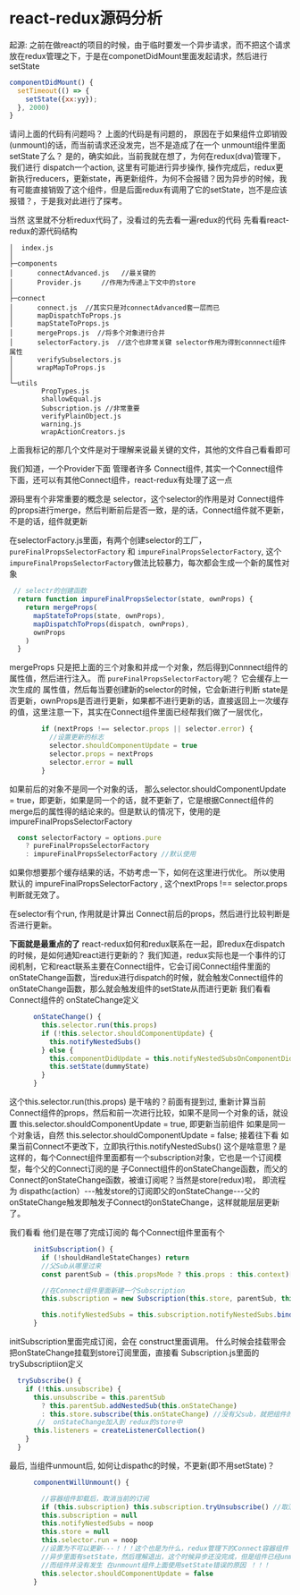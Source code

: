 # react-redux源码分析
起源: 之前在做react的项目的时候，由于临时要发一个异步请求，而不把这个请求放在redux管理之下，于是在componetDidMount里面发起请求，然后进行setState
```javascript
componentDidMount() {
  setTimeout(() => {
    setState({xx:yy});
  }, 2000)
}
```
请问上面的代码有问题吗？
上面的代码是有问题的， 原因在于如果组件立即销毁(unmount)的话，而当前请求还没发完，岂不是造成了在一个 unmount组件里面setState了么？ 是的，确实如此，当前我就在想了，为何在redux(dva)管理下，我们进行 dispatch一个action, 这里有可能进行异步操作, 操作完成后，redux更新执行reducers，更新state，再更新组件，为何不会报错？因为异步的时候，我有可能直接销毁了这个组件，但是后面redux有调用了它的setState，岂不是应该报错？，于是我对此进行了探考。

当然 这里就不分析redux代码了，没看过的先去看一遍redux的代码
先看看react-redux的源代码结构
```
│  index.js
│
├─components
│      connectAdvanced.js   //最关键的
│      Provider.js     //作用为传递上下文中的store
│
├─connect
│      connect.js  //其实只是对connectAdvanced套一层而已
│      mapDispatchToProps.js
│      mapStateToProps.js
│      mergeProps.js  //将多个对象进行合并
│      selectorFactory.js  //这个也非常关键 selector作用为得到connnect组件属性
│      verifySubselectors.js
│      wrapMapToProps.js
│
└─utils
        PropTypes.js
        shallowEqual.js
        Subscription.js //非常重要
        verifyPlainObject.js
        warning.js
        wrapActionCreators.js
```
上面我标记的那几个文件是对于理解来说最关键的文件，其他的文件自己看看即可

我们知道，一个Provider下面 管理者许多 Connect组件, 其实一个Connect组件下面，还可以有其他Connect组件，react-redux有处理了这一点

源码里有个非常重要的概念是 selector，这个selector的作用是对 Connect组件的props进行merge，然后判断前后是否一致，是的话，Connect组件就不更新，不是的话，组件就更新

在selectorFactory.js里面，有两个创建selector的工厂，```pureFinalPropsSelectorFactory``` 和 ```impureFinalPropsSelectorFactory```, 这个
```impureFinalPropsSelectorFactory```做法比较暴力，每次都会生成一个新的属性对象
```javascript
 // selectr的创建函数
  return function impureFinalPropsSelector(state, ownProps) {
    return mergeProps(
      mapStateToProps(state, ownProps),
      mapDispatchToProps(dispatch, ownProps),
      ownProps
    )
  }
```
mergeProps 只是把上面的三个对象和并成一个对象，然后得到Connnect组件的属性值，然后进行注入。 而 ```pureFinalPropsSelectorFactory```呢？ 它会缓存上一次生成的 属性值，然后每当要创建新的selector的时候，它会新进行判断 state是否更新，ownProps是否进行更新，如果都不进行更新的话，直接返回上一次缓存的值，这里注意一下，其实在Connect组件里面已经帮我们做了一层优化，
```javascript
        if (nextProps !== selector.props || selector.error) {
          //设置更新的标志
          selector.shouldComponentUpdate = true
          selector.props = nextProps
          selector.error = null
        }
```
如果前后的对象不是同一个对象的话， 那么selector.shouldComponentUpdate = true，即更新，如果是同一个的话，就不更新了，它是根据Connect组件的 merge后的属性得的结论来的。但是默认的情况下，使用的是impureFinalPropsSelectorFactory 
```javascript
  const selectorFactory = options.pure
    ? pureFinalPropsSelectorFactory
    : impureFinalPropsSelectorFactory //默认使用
```
如果你想要那个缓存结果的话，不妨考虑一下，如何在这里进行优化。
所以使用默认的 impureFinalPropsSelectorFactory , 这个nextProps !== selector.props判断就无效了。

在selector有个run, 作用就是计算出 Connect前后的props，然后进行比较判断是否进行更新。

**下面就是最重点的了**
react-redux如何和redux联系在一起，即redux在dispatch的时候，是如何通知react进行更新的？
我们知道，redux实际也是一个事件的订阅机制，它和react联系主要在Connect组件，它会订阅Connect组件里面的onStateChange函数，当redux进行dispatch的时候，就会触发Connect组件的onStateChange函数，那么就会触发组件的setState从而进行更新
我们看看 Connect组件的 onStateChange定义

```javascript
      onStateChange() {
        this.selector.run(this.props) 
        if (!this.selector.shouldComponentUpdate) {
          this.notifyNestedSubs()
        } else {
          this.componentDidUpdate = this.notifyNestedSubsOnComponentDidUpdate
          this.setState(dummyState)
        }
      }
```
这个this.selector.run(this.props) 是干啥的？前面有提到过, 重新计算当前Connect组件的props，然后和前一次进行比较，如果不是同一个对象的话，就设置
this.selector.shouldComponentUpdate = true, 即更新当前组件
如果是同一个对象话，自然 this.selector.shouldComponentUpdate = false;
接着往下看
如果当前Connect不更改下，立即执行this.notifyNestedSubs()
这个是啥意思？是这样的，每个Connect组件里面都有一个subscription对象，它也是一个订阅模型，每个父的Connect订阅的是 子Connect组件的onStateChange函数，而父的Connect的onStateChange函数，被谁订阅呢？当然是store(redux)啦， 即流程为
dispathc(action）---触发store的订阅即父的onStateChange---父的onStateChange触发即触发子Connect的onStateChange，这样就能层层更新了。

我们看看 他们是在哪了完成订阅的 每个Connect组件里面有个

```javascript
      initSubscription() {
        if (!shouldHandleStateChanges) return
        //父Sub从哪里过来
        const parentSub = (this.propsMode ? this.props : this.context)[subscriptionKey]

        //在Connect组件里面新建一个Subscription
        this.subscription = new Subscription(this.store, parentSub, this.onStateChange.bind(this))

        this.notifyNestedSubs = this.subscription.notifyNestedSubs.bind(this.subscription)
      }
```
initSubscription里面完成订阅，会在 construct里面调用。 什么时候会挂载带会把onStateChange挂载到store订阅里面，直接看 Subscription.js里面的trySubscriptiion定义

```javascript
  trySubscribe() {
    if (!this.unsubscribe) {
      this.unsubscribe = this.parentSub
        ? this.parentSub.addNestedSub(this.onStateChange)
        : this.store.subscribe(this.onStateChange) //没有父sub，就把组件的 
       //  onStateChange加入到 redux的store中
      this.listeners = createListenerCollection()
    }
  }
```

最后, 当组件unmount后, 如何让dispathc的时候，不更新(即不用setState)？
```javascript
      componentWillUnmount() {

        //容器组件卸载后，取消当前的订阅
        if (this.subscription) this.subscription.tryUnsubscribe() //取消下面子Connect的更新
        this.subscription = null
        this.notifyNestedSubs = noop
        this.store = null
        this.selector.run = noop
        //设置为不可以更新---！！！这个也是为什么，redux管理下的Connect容器组件 调用异步
        //异步里面有setState，然后理解退出，这个时候异步还没完成，但是组件已经unmount了，
        //而组件并没有发生 在unmount组件上面使用setState错误的原因 ！！！
        this.selector.shouldComponentUpdate = false
      }
```